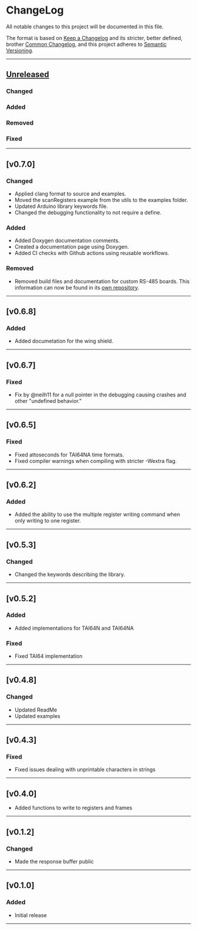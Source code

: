 # ChangeLog

All notable changes to this project will be documented in this file.

The format is based on [Keep a Changelog](https://keepachangelog.com/en/1.0.0/)
and its stricter, better defined, brother [Common Changelog](https://common-changelog.org/),
and this project adheres to [Semantic Versioning](https://semver.org/spec/v2.0.0.html).

***

## [Unreleased]

### Changed

### Added

### Removed

### Fixed

***

## [v0.7.0]

### Changed

- Applied clang format to source and examples.
- Moved the scanRegisters example from the utils to the examples folder.
- Updated Arduino library keywords file.
- Changed the debugging functionality to not require a define.

### Added

- Added Doxygen documentation comments.
- Created a documentation page using Doxygen.
- Added CI checks with Github actions using reusable workflows.

### Removed

- Removed build files and documentation for custom RS-485 boards.
This information can now be found in its [own repository](https://github.com/EnviroDIY/Mayfly-Modbus-Wing).

***

## [v0.6.8]

### Added

- Added documetation for the wing shield.

***

## [v0.6.7]

### Fixed

- Fix by @neilh11 for a null pointer in the debugging causing crashes and other "undefined behavior."

***

## [v0.6.5]

### Fixed

- Fixed attoseconds for TAI64NA time formats.
- Fixed compiler warnings when compiling with stricter -Wextra flag.

***

## [v0.6.2]

### Added

- Added the ability to use the multiple register writing command when only writing to one register.

***

## [v0.5.3]

### Changed

- Changed the keywords describing the library.

***

## [v0.5.2]

### Added

- Added implementations for TAI64N and TAI64NA

### Fixed

- Fixed TAI64 implementation

***

## [v0.4.8]

### Changed

- Updated ReadMe
- Updated examples

***

## [v0.4.3]

### Fixed

- Fixed issues dealing with unprintable characters in strings

***

## [v0.4.0]

- Added functions to write to registers and frames

***

## [v0.1.2]

### Changed

- Made the response buffer public

***

## [v0.1.0]

### Added

- Initial release

***

[Unreleased]: https://github.com/EnviroDIY/ModularSensors/compare/v0.7.0
[0.7.0]: https://github.com/EnviroDIY/ModularSensors/releases/tag/v0.6.8
[0.6.8]: https://github.com/EnviroDIY/ModularSensors/releases/tag/v0.6.8
[0.6.7]: https://github.com/EnviroDIY/ModularSensors/releases/tag/v0.6.7
[0.6.5]: https://github.com/EnviroDIY/ModularSensors/releases/tag/v0.6.5
[0.6.2]: https://github.com/EnviroDIY/ModularSensors/releases/tag/v0.6.2
[0.5.3]: https://github.com/EnviroDIY/ModularSensors/releases/tag/v0.5.3
[0.5.2]: https://github.com/EnviroDIY/ModularSensors/releases/tag/v0.5.2
[0.4.8]: https://github.com/EnviroDIY/ModularSensors/releases/tag/v0.4.8
[0.4.7]: https://github.com/EnviroDIY/ModularSensors/releases/tag/v0.4.7
[0.4.3]: https://github.com/EnviroDIY/ModularSensors/releases/tag/v0.4.3
[0.4.0]: https://github.com/EnviroDIY/ModularSensors/releases/tag/v0.4.0
[0.1.2]: https://github.com/EnviroDIY/ModularSensors/releases/tag/v0.1.2
[0.1.0]: https://github.com/EnviroDIY/ModularSensors/releases/tag/v0.1.0

[//]: # ( @tableofcontents{XML:1} )

[//]: # ( @m_footernavigation )
